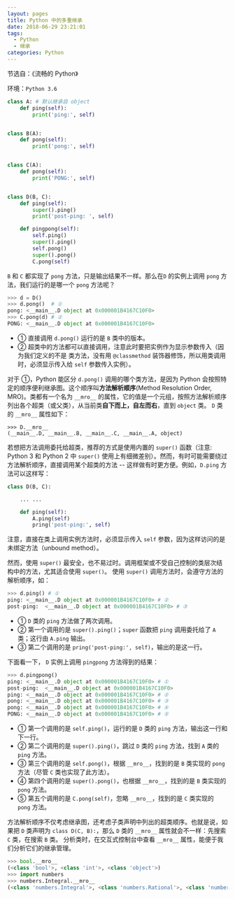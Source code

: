 ```yaml
---
layout: pages
title: Python 中的多重继承
date: 2018-06-29 23:21:01
tags:
  - Python
  - 继承
categories: Python
---
```


节选自：《流畅的 Python》

环境：`Python 3.6`

```python
class A: # 默认继承自 object
    def ping(self):
        print('ping:', self)


class B(A):
    def pong(self):
        print('pong:', self)


class C(A):
    def pong(self):
        print('PONG:', self)


class D(B, C):
    def ping(self):
        super().ping()
        print('post-ping: ', self)

    def pingpong(self):
        self.ping()
        super().ping()
        self.pong()
        super().pong()
        C.pong(self)
```

<!-- more -->

`B` 和 `C` 都实现了 `pong` 方法，只是输出结果不一样。那么在`D` 的实例上调用 `pong` 方法，我们运行的是哪一个 `pong` 方法呢？

```python
>>> d = D()
>>> d.pong()  # ①
pong: <__main__.D object at 0x000001B4167C10F0>
>>> C.pong(d) # ②
PONG: <__main__.D object at 0x000001B4167C10F0>
```

- ① 直接调用 `d.pong()` 运行的是 `B` 类中的版本。
- ② 超类中的方法都可以直接调用，注意此时要把实例作为显示参数传入（因为我们定义的不是 类方法，没有用 `@classmethod` 装饰器修饰，所以用类调用时，必须显示传入给 `self` 参数传入实例）。

对于 ①，Python 能区分 `d.pong()` 调用的哪个类方法，是因为 Python 会按照特定的顺序便利继承图。这个顺序叫**方法解析顺序**(Method Resolution Order, MRO)。类都有一个名为 `__mro__` 的属性，它的值是一个元组，按照方法解析顺序列出各个超类（或父类），从当前类**自下而上，自左而右**，直到 `object` 类。 `D` 类的 `__mro__` 属性如下：

```
>>> D.__mro__
(__main__.D, __main__.B, __main__.C, __main__.A, object)
```

若想把方法调用委托给超类，推荐的方式是使用内置的 `super()` 函数（注意: Python 3 和 Python 2 中 `super()` 使用上有细微差别）。然而，有时可能需要绕过方法解析顺序，直接调用某个超类的方法 -- 这样做有时更方便。例如，`D.ping` 方法可以这样写：

```python
class D(B, C):

    ... ...

    def ping(self):
        A.ping(self)
        pring('post-ping:', self)
```

注意，直接在类上调用实例方法时，必须显示传入 `self` 参数，因为这样访问的是未绑定方法（unbound method）。

然而，使用 `super()` 最安全，也不易过时。调用框架或不受自己控制的类层次结构中的方法，尤其适合使用 `super()`。 使用 `super()` 调用方法时，会遵守方法的解析顺序，如：

```python
>>> d.ping() # ①
ping: <__main__.D object at 0x000001B4167C10F0> # ②
post-ping:  <__main__.D object at 0x000001B4167C10F0> # ③
```

- ① `D` 类的 `ping` 方法做了两次调用。
- ② 第一个调用的是 `super().ping()`；`super` 函数把 `ping` 调用委托给了 `A` 类；这行由 `A.ping` 输出。
- ③ 第二个调用的是 `pring('post-ping:', self)`，输出的是这一行。

下面看一下， `D` 实例上调用 `pingpong` 方法得到的结果：

```python
>>> d.pingpong()
ping: <__main__.D object at 0x000001B4167C10F0> # ①
post-ping:  <__main__.D object at 0x000001B4167C10F0>
ping: <__main__.D object at 0x000001B4167C10F0> # ②
pong: <__main__.D object at 0x000001B4167C10F0> # ③
pong: <__main__.D object at 0x000001B4167C10F0> # ④
PONG: <__main__.D object at 0x000001B4167C10F0> # ⑤
```

- ① 第一个调用的是 `self.ping()`，运行的是 `D` 类的 `ping` 方法，输出这一行和下一行。
- ② 第二个调用的是 `super().ping()`，跳过 `D` 类的 `ping` 方法，找到 `A` 类的 `ping` 方法。
- ③ 第三个调用的是 `self.pong()`，根据 `__mro__`，找到的是 `B` 类实现的 `pong` 方法（尽管 `C` 类也实现了此方法）。
- ④ 第四个调用的是 `super().pong()`，也根据 `__mro__`，找到的是 `B` 类实现的 `pong` 方法。
- ⑤ 第五个调用的是 `C.pong(self)`，忽略 `__mro__`，找到的是 `C` 类实现的 `pong` 方法。

方法解析顺序不仅考虑继承图，还考虑子类声明中列出的超类顺序。也就是说，如果把 `D` 类声明为 `class D(C, B):`，那么 `D` 类的 `__mro__` 属性就会不一样：先搜索 `C` 类，在搜索 `B` 类。
分析类时，在交互式控制台中查看 `__mro__` 属性，能便于我们分析它们的继承管理。

```python
>>> bool.__mro__
(<class 'bool'>, <class 'int'>, <class 'object'>)
>>> import numbers
>>> numbers.Integral.__mro__
(<class 'numbers.Integral'>, <class 'numbers.Rational'>, <class 'numbers.Real'>, <class 'numbers.Complex'>, <class 'numbers.Number'>, <class 'object'>)
```
